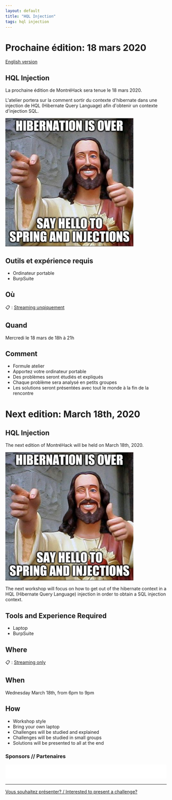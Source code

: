 ```yaml
---
layout: default
title: "HQL Injection"
tags: hql injection
---
```


# Prochaine édition: 18 mars 2020

[English version](#english)

## HQL Injection

La prochaine édition de MontréHack sera tenue le 18 mars 2020.

L'atelier portera sur la comment sortir du contexte d'hibernate dans une injection de HQL (Hibernate Query Language) afin d'obtenir un contexte d'injection SQL.

<img src="/images/2020-03_hql_injection.png" alt="HQLi" style="width:400px;"/>

## Outils et expérience requis

* Ordinateur portable
* BurpSuite

## Où

:clipboard: : [Streaming unqiquement](https://www.twitch.tv/montrehack)

## Quand

Mercredi le 18 mars de 18h à 21h

## Comment
 
* Formule atelier
* Apportez votre ordinateur portable
* Des problèmes seront étudiés et expliqués
* Chaque problème sera analysé en petits groupes
* Les solutions seront présentées avec tout le monde à la fin de la rencontre

<a id="english"></a>

# Next edition: March 18th, 2020

## HQL Injection

The next edition of MontréHack will be held on March 18th, 2020.

<img src="/images/2020-03_hql_injection.png" alt="HQLi" style="width:400px;"/>

The next workshop will focus on how to get out of the hibernate context in a HQL (Hibernate Query Language) injection in order to obtain a SQL injection context.

## Tools and Experience Required

* Laptop
* BurpSuite

## Where

:clipboard: : [Streaming only](https://www.twitch.tv/montrehack)

## When

Wednesday March 18th, from 6pm to 9pm

## How

* Workshop style
* Bring your own laptop
* Challenges will be studied and explained
* Challenges will be studied in small groups
* Solutions will be presented to all at the end

### Sponsors // Partenaires

[![Brasserie Benelux](/images/benelux.png)](http://brasseriebenelux.com/)

<hr/>

[Vous souhaitez présenter? / Interested to present a challenge?](https://github.com/montrehack/montrehack.github.com/wiki/Present-at-Montrehack)
